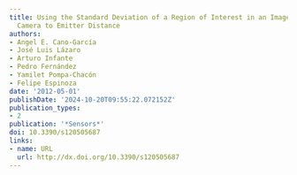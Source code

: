 ```yaml
---
title: Using the Standard Deviation of a Region of Interest in an Image to Estimate
  Camera to Emitter Distance
authors:
- Angel E. Cano-García
- José Luis Lázaro
- Arturo Infante
- Pedro Fernández
- Yamilet Pompa-Chacón
- Felipe Espinoza
date: '2012-05-01'
publishDate: '2024-10-20T09:55:22.072152Z'
publication_types:
- 2
publication: '*Sensors*'
doi: 10.3390/s120505687
links:
- name: URL
  url: http://dx.doi.org/10.3390/s120505687
---
```

